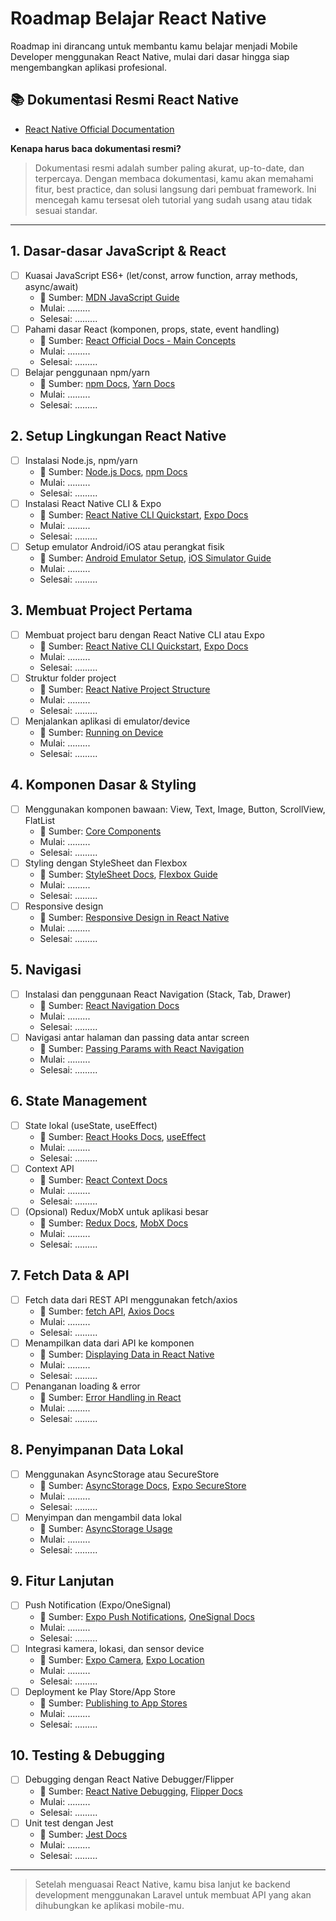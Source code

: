 
# Roadmap Belajar React Native

Roadmap ini dirancang untuk membantu kamu belajar menjadi Mobile Developer menggunakan React Native, mulai dari dasar hingga siap mengembangkan aplikasi profesional.

## 📚 Dokumentasi Resmi React Native
- [React Native Official Documentation](https://reactnative.dev/docs/getting-started)

**Kenapa harus baca dokumentasi resmi?**
> Dokumentasi resmi adalah sumber paling akurat, up-to-date, dan terpercaya. Dengan membaca dokumentasi, kamu akan memahami fitur, best practice, dan solusi langsung dari pembuat framework. Ini mencegah kamu tersesat oleh tutorial yang sudah usang atau tidak sesuai standar.

---

## 1. Dasar-dasar JavaScript & React
- [ ] Kuasai JavaScript ES6+ (let/const, arrow function, array methods, async/await)
	- 📖 Sumber: [MDN JavaScript Guide](https://developer.mozilla.org/en-US/docs/Web/JavaScript/Guide)
	- Mulai: .........
	- Selesai: .........
- [ ] Pahami dasar React (komponen, props, state, event handling)
	- 📖 Sumber: [React Official Docs - Main Concepts](https://react.dev/learn)
	- Mulai: .........
	- Selesai: .........
- [ ] Belajar penggunaan npm/yarn
	- 📖 Sumber: [npm Docs](https://docs.npmjs.com/), [Yarn Docs](https://classic.yarnpkg.com/en/docs/)
	- Mulai: .........
	- Selesai: .........

## 2. Setup Lingkungan React Native
- [ ] Instalasi Node.js, npm/yarn
	- 📖 Sumber: [Node.js Docs](https://nodejs.org/en/docs/), [npm Docs](https://docs.npmjs.com/)
	- Mulai: .........
	- Selesai: .........
- [ ] Instalasi React Native CLI & Expo
	- 📖 Sumber: [React Native CLI Quickstart](https://reactnative.dev/docs/environment-setup), [Expo Docs](https://docs.expo.dev/)
	- Mulai: .........
	- Selesai: .........
- [ ] Setup emulator Android/iOS atau perangkat fisik
	- 📖 Sumber: [Android Emulator Setup](https://developer.android.com/studio/run/emulator), [iOS Simulator Guide](https://developer.apple.com/documentation/xcode/running-your-app-in-simulator)
	- Mulai: .........
	- Selesai: .........

## 3. Membuat Project Pertama
- [ ] Membuat project baru dengan React Native CLI atau Expo
	- 📖 Sumber: [React Native CLI Quickstart](https://reactnative.dev/docs/environment-setup), [Expo Docs](https://docs.expo.dev/)
	- Mulai: .........
	- Selesai: .........
- [ ] Struktur folder project
	- 📖 Sumber: [React Native Project Structure](https://reactnative.dev/docs/structure)
	- Mulai: .........
	- Selesai: .........
- [ ] Menjalankan aplikasi di emulator/device
	- 📖 Sumber: [Running on Device](https://reactnative.dev/docs/running-on-device)
	- Mulai: .........
	- Selesai: .........

## 4. Komponen Dasar & Styling
- [ ] Menggunakan komponen bawaan: View, Text, Image, Button, ScrollView, FlatList
	- 📖 Sumber: [Core Components](https://reactnative.dev/docs/components-and-apis)
	- Mulai: .........
	- Selesai: .........
- [ ] Styling dengan StyleSheet dan Flexbox
	- 📖 Sumber: [StyleSheet Docs](https://reactnative.dev/docs/stylesheet), [Flexbox Guide](https://reactnative.dev/docs/flexbox)
	- Mulai: .........
	- Selesai: .........
- [ ] Responsive design
	- 📖 Sumber: [Responsive Design in React Native](https://reactnative.dev/docs/height-and-width)
	- Mulai: .........
	- Selesai: .........

## 5. Navigasi
- [ ] Instalasi dan penggunaan React Navigation (Stack, Tab, Drawer)
	- 📖 Sumber: [React Navigation Docs](https://reactnavigation.org/docs/getting-started)
	- Mulai: .........
	- Selesai: .........
- [ ] Navigasi antar halaman dan passing data antar screen
	- 📖 Sumber: [Passing Params with React Navigation](https://reactnavigation.org/docs/params)
	- Mulai: .........
	- Selesai: .........

## 6. State Management
- [ ] State lokal (useState, useEffect)
	- 📖 Sumber: [React Hooks Docs](https://react.dev/reference/react/useState), [useEffect](https://react.dev/reference/react/useEffect)
	- Mulai: .........
	- Selesai: .........
- [ ] Context API
	- 📖 Sumber: [React Context Docs](https://react.dev/reference/react/createContext)
	- Mulai: .........
	- Selesai: .........
- [ ] (Opsional) Redux/MobX untuk aplikasi besar
	- 📖 Sumber: [Redux Docs](https://redux.js.org/introduction/getting-started), [MobX Docs](https://mobx.js.org/README.html)
	- Mulai: .........
	- Selesai: .........

## 7. Fetch Data & API
- [ ] Fetch data dari REST API menggunakan fetch/axios
	- 📖 Sumber: [fetch API](https://developer.mozilla.org/en-US/docs/Web/API/Fetch_API), [Axios Docs](https://axios-http.com/docs/intro)
	- Mulai: .........
	- Selesai: .........
- [ ] Menampilkan data dari API ke komponen
	- 📖 Sumber: [Displaying Data in React Native](https://reactnative.dev/docs/flatlist)
	- Mulai: .........
	- Selesai: .........
- [ ] Penanganan loading & error
	- 📖 Sumber: [Error Handling in React](https://react.dev/reference/react/Component#catching-rendering-errors-with-an-error-boundary)
	- Mulai: .........
	- Selesai: .........

## 8. Penyimpanan Data Lokal
- [ ] Menggunakan AsyncStorage atau SecureStore
	- 📖 Sumber: [AsyncStorage Docs](https://react-native-async-storage.github.io/async-storage/docs/install/), [Expo SecureStore](https://docs.expo.dev/versions/latest/sdk/securestore/)
	- Mulai: .........
	- Selesai: .........
- [ ] Menyimpan dan mengambil data lokal
	- 📖 Sumber: [AsyncStorage Usage](https://react-native-async-storage.github.io/async-storage/docs/usage/)
	- Mulai: .........
	- Selesai: .........

## 9. Fitur Lanjutan
- [ ] Push Notification (Expo/OneSignal)
	- 📖 Sumber: [Expo Push Notifications](https://docs.expo.dev/push-notifications/overview/), [OneSignal Docs](https://documentation.onesignal.com/docs/react-native-sdk-setup)
	- Mulai: .........
	- Selesai: .........
- [ ] Integrasi kamera, lokasi, dan sensor device
	- 📖 Sumber: [Expo Camera](https://docs.expo.dev/versions/latest/sdk/camera/), [Expo Location](https://docs.expo.dev/versions/latest/sdk/location/)
	- Mulai: .........
	- Selesai: .........
- [ ] Deployment ke Play Store/App Store
	- 📖 Sumber: [Publishing to App Stores](https://docs.expo.dev/distribution/app-stores/)
	- Mulai: .........
	- Selesai: .........

## 10. Testing & Debugging
- [ ] Debugging dengan React Native Debugger/Flipper
	- 📖 Sumber: [React Native Debugging](https://reactnative.dev/docs/debugging), [Flipper Docs](https://fbflipper.com/docs/features/react-native/)
	- Mulai: .........
	- Selesai: .........
- [ ] Unit test dengan Jest
	- 📖 Sumber: [Jest Docs](https://jestjs.io/docs/tutorial-react-native)
	- Mulai: .........
	- Selesai: .........


---

> Setelah menguasai React Native, kamu bisa lanjut ke backend development menggunakan Laravel untuk membuat API yang akan dihubungkan ke aplikasi mobile-mu.

